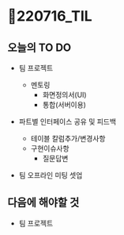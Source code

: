 # 📝220716_TIL

## 오늘의 TO DO

- 팀 프로젝트

  - 멘토링
    - 화면정의서(UI)
    - 통합(서버이용)
- 파트별 인터페이스 공유 및 피드백
    - 테이블 칼럼추가/변경사항
  - 구현이슈사항
    - 질문답변
- 팀 오프라인 미팅 셋업


## 다음에 해야할 것

- 팀 프로젝트

